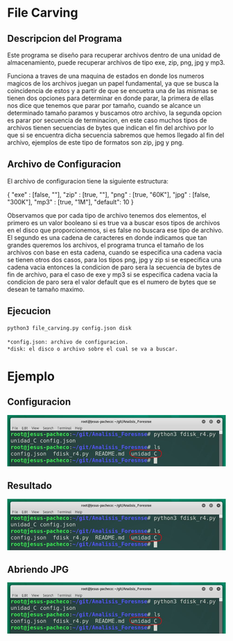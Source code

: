 # File Carving

## Descripcion del Programa

Este programa se diseño para recuperar archivos dentro de una unidad de 
almacenamiento, puede recuperar archivos de tipo exe, zip, png, jpg y mp3.

Funciona a traves de una maquina de estados en donde los numeros magicos de
los archivos juegan un papel fundamental, ya que se busca la coincidencia de 
estos y a partir de que se encuetra una de las mismas se tienen dos opciones
para determinar en donde parar, la primera de ellas nos dice que tenemos que
parar por tamaño, cuando se alcance un determinado tamaño paramos y buscamos
otro archivo, la segunda opcion es parar por secuencia de terminacion, en este
caso muchos tipos de archivos tienen secuencias de bytes que indican el fin del
archivo por lo que si se encuentra dicha secuencia sabremos que hemos llegado
al fin del archivo, ejemplos de este tipo de formatos son zip, jpg y png.

## Archivo de Configuracion

El archivo de configuracion tiene la siguiente estructura:

{
    "exe" : [false, ""],
    "zip" : [true, ""],
    "png" : [true, "60K"],
    "jpg" : [false, "300K"],
    "mp3" : [true, "1M"],
    "default": 10
}

Observamos que por cada tipo de archivo tenemos dos elementos, el primero es
un valor booleano si es true va a buscar esos tipos de archivos en el disco que
proporcionemos, si es false no buscara ese tipo de archivo. El segundo es una
cadena de caracteres en donde indicamos que tan grandes queremos los archivos,
el programa trunca el tamaño de los archivos con base en esta cadena, cuando se
especifica una cadena vacia se tienen otros dos casos, para los tipos png, jpg y
zip si se especifica una cadena vacia entonces la condicion de paro sera la
secuencia de bytes de fin de archivo, para el caso de exe y mp3 si se especifica
cadena vacia la condicion de paro sera el valor default que es el numero de
bytes que se desean te tamaño maximo.

## Ejecucion

    python3 file_carving.py config.json disk

    *config.json: archivo de configuracion.
    *disk: el disco o archivo sobre el cual se va a buscar.

# Ejemplo

## Configuracion

![Config](https://raw.githubusercontent.com/Svare/Analisis_Forense/master/ejecucion.JPG)

## Resultado

![Res](https://raw.githubusercontent.com/Svare/Analisis_Forense/master/ejecucion.JPG)

## Abriendo JPG

![JPG](https://raw.githubusercontent.com/Svare/Analisis_Forense/master/ejecucion.JPG)